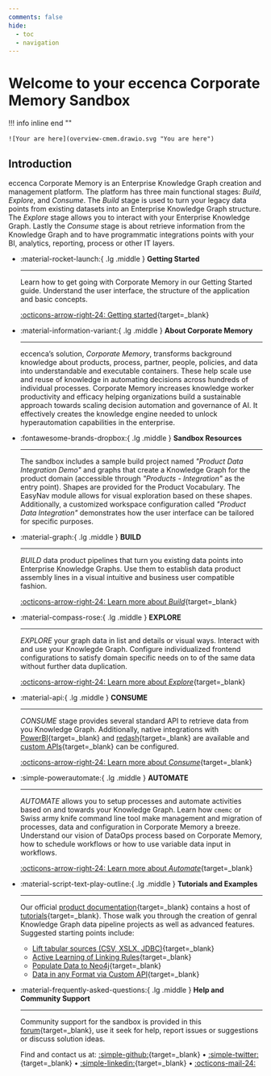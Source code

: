 ```yaml
---
comments: false
hide:
  - toc
  - navigation
---
```


# Welcome to your eccenca Corporate Memory Sandbox

!!! info inline end ""

    ![Your are here](overview-cmem.drawio.svg "You are here")

## Introduction

eccenca Corporate Memory is an Enterprise Knowledge Graph creation and management platform. The platform has three main functional stages: _Build_, _Explore_, and _Consume_. The _Build_ stage is used to turn your legacy data points from existing datasets into an Enterprise Knowledge Graph structure. The _Explore_ stage allows you to interact with your Enterprise Knowledge Graph. Lastly the _Consume_ stage is about retrieve information from the Knowledge Graph and to have programmatic integrations points with your BI, analytics, reporting, process or other IT layers.

<div class="grid cards" markdown>

-   :material-rocket-launch:{ .lg .middle } __Getting Started__

    ---

    Learn how to get going with Corporate Memory in our Getting Started guide. Understand the user interface, the structure of the application and basic concepts.

    [:octicons-arrow-right-24: Getting started](/getting-started){target=_blank}

-   :material-information-variant:{ .lg .middle } __About Corporate Memory__

    ---

    eccenca’s solution, _Corporate Memory_, transforms background knowledge about products, process, partner, people, policies, and data into understandable and executable containers. These help scale use and reuse of knowledge in automating decisions across hundreds of individual processes. Corporate Memory increases knowledge worker productivity and efficacy helping organizations build a sustainable approach towards scaling decision automation and governance of AI. It effectively creates the knowledge engine needed to unlock hyperautomation capabilities in the enterprise.

-   :fontawesome-brands-dropbox:{ .lg .middle } __Sandbox Resources__

    ---

    The sandbox includes a sample build project named _"Product Data Integration Demo"_ and graphs that create a Knowledge Graph for the product domain (accessible through _"Products - Integration"_ as the entry point). Shapes are provided for the Product Vocabulary. The EasyNav module allows for visual exploration based on these shapes. Additionally, a customized workspace configuration called _"Product Data Integration"_ demonstrates how the user interface can be tailored for specific purposes.

-   :material-graph:{ .lg .middle } __BUILD__

    ---

    _BUILD_ data product pipelines that turn you existing data points into Enterprise Knowledge Graphs. Use them to establish data product assembly lines in a visual intuitive and business user compatible fashion.

    [:octicons-arrow-right-24: Learn more about _Build_](/build){target=_blank}

-   :material-compass-rose:{ .lg .middle } __EXPLORE__

    ---

    _EXPLORE_ your graph data in list and details or visual ways. Interact with and use your Knowlegde Graph. Configure individualized frontend configurations to satisfy domain specific needs on to of the same data without further data duplication.

    [:octicons-arrow-right-24: Learn more about _Explore_](/explore-and-author){target=_blank}

-   :material-api:{ .lg .middle } __CONSUME__

    ---

    _CONSUME_ stage provides several standard API to retrieve data from you Knowledge Graph. Additionally, native integrations with [PowerBI](/consume/consuming-graphs-in-power-bi){target=_blank} and [redash](https://redash.io/){target=_blank} are available and [custom APIs](/consume/provide-data-in-any-format-via-a-custom-api/){target=_blank} can be configured.

    [:octicons-arrow-right-24: Learn more about _Consume_](/consume){target=_blank}

-   :simple-powerautomate:{ .lg .middle } __AUTOMATE__

    ---

    _AUTOMATE_ allows you to setup processes and automate activities based on and towards your Knowledge Graph. Learn how `cmemc` or Swiss army knife command line tool make management and migration of processes, data and configuration in Corporate Memory a breeze. Understand our vision of DataOps process based on Corporate Memory, how to schedule workflows or how to use variable data input in workflows.

    [:octicons-arrow-right-24: Learn more about _Automate_](/automate){target=_blank}

-   :material-script-text-play-outline:{ .lg .middle } __Tutorials and Examples__

    ---

    Our official [product documentation](/){target=_blank} contains a host of [tutorials](/tutorials){target=_blank}. Those walk you through the creation of genral Knowledge Graph data pipeline projects as well as advanced features. Suggested starting points include:

    -   [Lift tabular sources (CSV, XSLX, JDBC)](/build/lift-data-from-tabular-data-such-as-csv-xslx-or-database-tables/){target=_blank}
    -   [Active Learning of Linking Rules](/build/active-learning){target=_blank}
    -   [Populate Data to Neo4j](/consume/populate-data-to-neo4j){target=_blank}
    -   [Data in any Format via Custom API](/consume/provide-data-in-any-format-via-a-custom-api){target=_blank}

-   :material-frequently-asked-questions:{ .lg .middle } __Help and Community Support__

    ---

    Community support for the sandbox is provided in this [forum](https://github.com/eccenca/documentation.eccenca.com/discussions){target=_blank}, use it seek for help, report issues or suggestions or discuss solution ideas.

    Find and contact us at: [:simple-github:](https://github.com/eccenca){target=_blank} • [:simple-twitter:](https://twitter.com/eccenca){target=_blank} • [:simple-linkedin:](https://de.linkedin.com/company/eccenca-gmbh){target=_blank} • [:octicons-mail-24:](mailto:info@eccenca.com)

</div>
